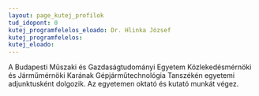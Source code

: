 ```yaml
---
layout: page_kutej_profilok
tud_idopont: 0
kutej_programfelelos_eloado: Dr. Hlinka József
kutej_programfelelos: 
kutej_eloado:
---
```

A Budapesti Műszaki és Gazdaságtudományi Egyetem Közlekedésmérnöki és Járműmérnöki Karának Gépjárműtechnológia Tanszékén egyetemi adjunktusként dolgozik. Az egyetemen oktató és kutató munkát végez.



